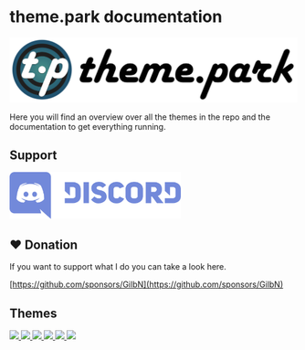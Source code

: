 # theme.park documentation

![banner](site_assets/logo_banner.png)

Here you will find an overview over all the themes in the repo and the documentation to get everything running.

## Support

<a href="discord" target="_blank" rel="noopener noreferrer">
  <img src="/site_assets/discord.svg" alt="discord" width="300" height="82">
</a>

## :heart: Donation

If you want to support what I do you can take a look here.

[https://github.com/sponsors/GilbN](https://github.com/sponsors/GilbN)

## Themes

<a href="/colors/organizr-dark"><img src="/site_assets/organizrdark_banner.png" width="350px" />
<a href="/colors/aquamarine"><img src="/site_assets/aquamarine_banner.png" width="350px" />
<a href="/colors/hotline"><img src="/site_assets/hotline_banner.png" width="350px" />
<a href="/colors/space-gray"><img src="/site_assets/spacegray_banner.png" width="350px" />
<a href="/colors/dark"><img src="/site_assets/dark_banner.png" width="350px" />
<a href="/colors/plex"><img src="/site_assets/plex_banner.png" width="350px"></a>
